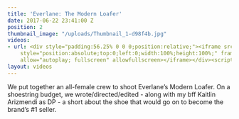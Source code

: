 ```yaml
---
title: 'Everlane: The Modern Loafer'
date: 2017-06-22 23:41:00 Z
position: 2
thumbnail_image: "/uploads/Thumbnail_1-d98f4b.jpg"
videos:
- url: <div style="padding:56.25% 0 0 0;position:relative;"><iframe src="https://player.vimeo.com/video/211406397?autoplay=1&title=0&byline=0&portrait=0"
    style="position:absolute;top:0;left:0;width:100%;height:100%;" frameborder="0"
    allow="autoplay; fullscreen" allowfullscreen></iframe></div><script src="https://player.vimeo.com/api/player.js"></script>
layout: videos
---
```


We put together an all-female crew to shoot Everlane’s Modern Loafer. On a shoestring budget, we wrote/directed/edited - along with my bff Kaitlin Arizmendi as DP - a short about the shoe that would go on to become the brand’s #1 seller.
